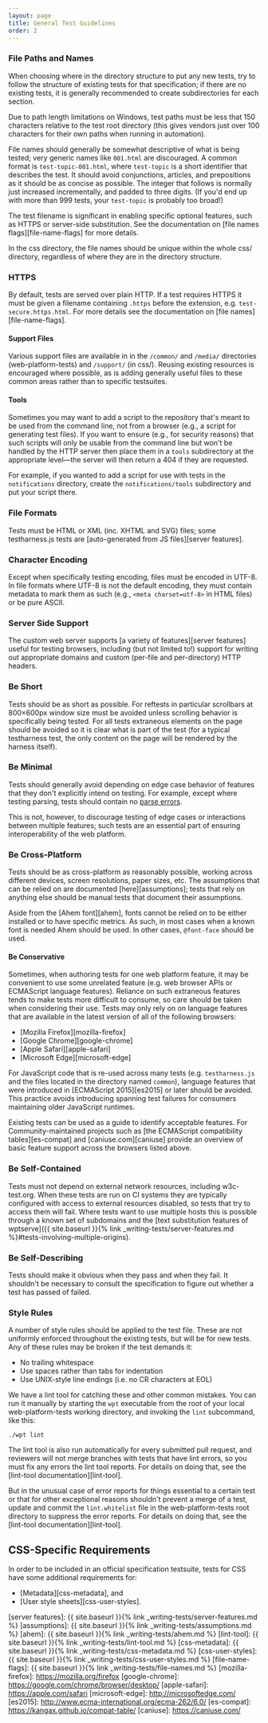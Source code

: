 ```yaml
---
layout: page
title: General Test Guidelines
order: 2
---
```


### File Paths and Names

When choosing where in the directory structure to put any new tests,
try to follow the structure of existing tests for that specification;
if there are no existing tests, it is generally recommended to create
subdirectories for each section.

Due to path length limitations on Windows, test paths must be less
that 150 characters relative to the test root directory (this gives
vendors just over 100 characters for their own paths when running in
automation).

File names should generally be somewhat descriptive of what is being
tested; very generic names like `001.html` are discouraged. A common
format is `test-topic-001.html`, where `test-topic` is a short
identifier that describes the test. It should avoid conjunctions,
articles, and prepositions as it should be as concise as possible. The
integer that follows is normally just increased incrementally, and
padded to three digits. (If you'd end up with more than 999 tests,
your `test-topic` is probably too broad!)

The test filename is significant in enabling specific optional features, such as HTTPS
or server-side substitution. See the documentation on [file names flags][file-name-flags]
for more details.

In the css directory, the file names should be unique within the whole
css/ directory, regardless of where they are in the directory structure.

### HTTPS

By default, tests are served over plain HTTP. If a test requires HTTPS
it must be given a filename containing `.https` before the extension,
e.g. `test-secure.https.html`. For more details see the documentation
on [file names][file-name-flags].

#### Support Files

Various support files are available in in the `/common/` and `/media/`
directories (web-platform-tests) and `/support/` (in css/). Reusing
existing resources is encouraged where possible, as is adding
generally useful files to these common areas rather than to specific
testsuites.


#### Tools

Sometimes you may want to add a script to the repository that's meant
to be used from the command line, not from a browser (e.g., a script
for generating test files). If you want to ensure (e.g., for security
reasons) that such scripts will only be usable from the command line
but won't be handled by the HTTP server then place them in a `tools`
subdirectory at the appropriate level—the server will then return a
404 if they are requested.

For example, if you wanted to add a script for use with tests in the
`notifications` directory, create the `notifications/tools`
subdirectory and put your script there.


### File Formats

Tests must be HTML or XML (inc. XHTML and SVG) files; some
testharness.js tests
are [auto-generated from JS files][server features].


### Character Encoding

Except when specifically testing encoding, files must be encoded in
UTF-8. In file formats where UTF-8 is not the default encoding, they
must contain metadata to mark them as such (e.g., `<meta
charset=utf-8>` in HTML files) or be pure ASCII.


### Server Side Support

The custom web server
supports [a variety of features][server features] useful for testing
browsers, including (but not limited to!) support for writing out
appropriate domains and custom (per-file and per-directory) HTTP
headers.


### Be Short

Tests should be as short as possible. For reftests in particular
scrollbars at 800&#xD7;600px window size must be avoided unless scrolling
behavior is specifically being tested. For all tests extraneous
elements on the page should be avoided so it is clear what is part of
the test (for a typical testharness test, the only content on the page
will be rendered by the harness itself).


### Be Minimal

Tests should generally avoid depending on edge case behavior of
features that they don't explicitly intend on testing. For example,
except where testing parsing, tests should contain
no [parse errors](https://validator.nu).

This is not, however, to discourage testing of edge cases or
interactions between multiple features; such tests are an essential
part of ensuring interoperability of the web platform.


### Be Cross-Platform

Tests should be as cross-platform as reasonably possible, working
across different devices, screen resolutions, paper sizes, etc. The
assumptions that can be relied on are documented [here][assumptions];
tests that rely on anything else should be manual tests that document
their assumptions.

Aside from the [Ahem font][ahem], fonts cannot be relied on to be
either installed or to have specific metrics. As such, in most cases
when a known font is needed Ahem should be used. In other cases,
`@font-face` should be used.

#### Be Conservative

Sometimes, when authoring tests for one web platform feature, it may be
convenient to use some unrelated feature (e.g. web browser APIs or ECMAScript
language features). Reliance on such extraneous features tends to make tests
more difficult to consume, so care should be taken when considering their use.
Tests may only rely on on language features that are available in the latest
version of all of the following browsers:

- [Mozilla Firefox][mozilla-firefox]
- [Google Chrome][google-chrome]
- [Apple Safari][apple-safari]
- [Microsoft Edge][microsoft-edge]

For JavaScript code that is re-used across many tests (e.g. `testharness.js`
and the files located in the directory named `common`), language features that
were introduced in [ECMAScript 2015][es2015] or later should be avoided. This
practice avoids introducing spanning test failures for consumers maintaining
older JavaScript runtimes.

Existing tests can be used as a guide to identify acceptable features.  For
Community-maintained projects such as [the ECMAScript compatibility
tables][es-compat] and [caniuse.com][caniuse] provide an overview of basic
feature support across the browsers listed above.

### Be Self-Contained

Tests must not depend on external network resources, including
w3c-test.org. When these tests are run on CI systems they are
typically configured with access to external resources disabled, so
tests that try to access them will fail. Where tests want to use
multiple hosts this is possible through a known set of subdomains and
the
[text substitution features of wptserve]({{ site.baseurl }}{% link _writing-tests/server-features.md %}#tests-involving-multiple-origins).


### Be Self-Describing

Tests should make it obvious when they pass and when they fail. It
shouldn't be necessary to consult the specification to figure out
whether a test has passed of failed.


### Style Rules

A number of style rules should be applied to the test file. These are
not uniformly enforced throughout the existing tests, but will be for
new tests. Any of these rules may be broken if the test demands it:

 * No trailing whitespace
 * Use spaces rather than tabs for indentation
 * Use UNIX-style line endings (i.e. no CR characters at EOL)

We have a lint tool for catching these and other common mistakes. You
can run it manually by starting the `wpt` executable from the root of
your local web-platform-tests working directory, and invoking the
`lint` subcommand, like this:

```
./wpt lint
```

The lint tool is also run automatically for every submitted pull request,
and reviewers will not merge branches with tests that have lint errors, so
you must fix any errors the lint tool reports. For details on doing that,
see the [lint-tool documentation][lint-tool].

But in the unusual case of error reports for things essential to a certain
test or that for other exceptional reasons shouldn't prevent a merge of a
test, update and commit the `lint.whitelist` file in the web-platform-tests
root directory to suppress the error reports. For details on doing that,
see the [lint-tool documentation][lint-tool].


## CSS-Specific Requirements

In order to be included in an official specification testsuite, tests
for CSS have some additional requirements for:

* [Metadata][css-metadata], and
* [User style sheets][css-user-styles].

[server features]: {{ site.baseurl }}{% link _writing-tests/server-features.md %}
[assumptions]: {{ site.baseurl }}{% link _writing-tests/assumptions.md %}
[ahem]: {{ site.baseurl }}{% link _writing-tests/ahem.md %}
[lint-tool]: {{ site.baseurl }}{% link _writing-tests/lint-tool.md %}
[css-metadata]: {{ site.baseurl }}{% link _writing-tests/css-metadata.md %}
[css-user-styles]: {{ site.baseurl }}{% link _writing-tests/css-user-styles.md %}
[file-name-flags]: {{ site.baseurl }}{% link _writing-tests/file-names.md %}
[mozilla-firefox]: https://mozilla.org/firefox
[google-chrome]: https://google.com/chrome/browser/desktop/
[apple-safari]: https://apple.com/safari
[microsoft-edge]: http://microsoftedge.com/
[es2015]: http://www.ecma-international.org/ecma-262/6.0/
[es-compat]: https://kangax.github.io/compat-table/
[caniuse]: https://caniuse.com/

